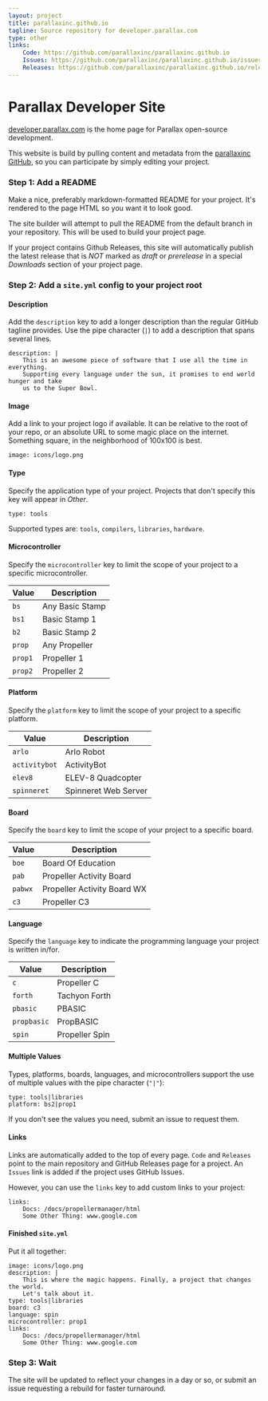 ```yaml
---
layout: project
title: parallaxinc.github.io
tagline: Source repository for developer.parallax.com
type: other
links:
    Code: https://github.com/parallaxinc/parallaxinc.github.io
    Issues: https://github.com/parallaxinc/parallaxinc.github.io/issues
    Releases: https://github.com/parallaxinc/parallaxinc.github.io/releases
---
```

# Parallax Developer Site

[developer.parallax.com](http://developer.parallax.com) is the home page for Parallax open-source development.

This website is build by pulling content and metadata from the [parallaxinc GitHub](https://github.com/parallaxinc), so you can participate by simply editing your project.

### Step 1: Add a README

Make a nice, preferably markdown-formatted README for your project. It's rendered to the page HTML so you want it to look good.

The site builder will attempt to pull the README from the default branch in your repository. This will be used to build your project page.

If your project contains Github Releases, this site will automatically publish the latest release that is *NOT* marked as *draft* or *prerelease* in a special *Downloads* section of your project page.

### Step 2: Add a `site.yml` config to your project root

#### Description

Add the `description` key to add a longer description than the regular GitHub tagline provides.
Use the pipe character (`|`) to add a description that spans several lines.

    description: |
        This is an awesome piece of software that I use all the time in everything.
        Supporting every language under the sun, it promises to end world hunger and take
        us to the Super Bowl.

#### Image

Add a link to your project logo if available. It can be relative to the root of your repo, or an absolute URL to some magic place on the internet. Something square, in the neighborhood of 100x100 is best.

    image: icons/logo.png
    
#### Type

Specify the application type of your project. Projects that don't specify this key will appear in *Other*.

    type: tools
    
Supported types are: `tools`, `compilers`, `libraries`, `hardware`. 

#### Microcontroller

Specify the `microcontroller` key to limit the scope of your project to a specific microcontroller.

| Value     | Description       |
| --------- | ----------------- |
| `bs`      | Any Basic Stamp   |
| `bs1`     | Basic Stamp 1     |
| `b2`      | Basic Stamp 2     |
| `prop`    | Any Propeller     |
| `prop1`   | Propeller 1       |
| `prop2`   | Propeller 2       |

#### Platform

Specify the `platform` key to limit the scope of your project to a specific platform.

| Value         | Description               |
| ------------- | ------------------------- |
| `arlo`        | Arlo Robot                |
| `activitybot` | ActivityBot               |
| `elev8`       | ELEV-8 Quadcopter         |
| `spinneret`   | Spinneret Web Server      |

#### Board

Specify the `board` key to limit the scope of your project to a specific board.

| Value         | Description                   |
| ------------- | ----------------------------- |
| `boe`         | Board Of Education            |
| `pab`         | Propeller Activity Board      |
| `pabwx`       | Propeller Activity Board WX   |
| `c3`          | Propeller C3                  |

#### Language

Specify the `language` key to indicate the programming language your project is written in/for.

| Value         | Description                   |
| ------------- | ----------------------------- |
| `c`           | Propeller C                   |
| `forth`       | Tachyon Forth                 |
| `pbasic`      | PBASIC                        |
| `propbasic`   | PropBASIC                     |
| `spin`        | Propeller Spin                |

#### Multiple Values

Types, platforms, boards, languages, and microcontrollers support the use of multiple values with the pipe character (`"|"`):

    type: tools|libraries
    platform: bs2|prop1
    
If you don't see the values you need, submit an issue to request them.

#### Links

Links are automatically added to the top of every page. `Code` and `Releases` point to the main repository and GitHub Releases page for a project. An `Issues` link is added if the project uses GitHub Issues.

However, you can use the `links` key to add custom links to your project:

    links:
        Docs: /docs/propellermanager/html
        Some Other Thing: www.google.com

#### Finished `site.yml`

Put it all together:

    image: icons/logo.png
    description: |
        This is where the magic happens. Finally, a project that changes the world.
        Let's talk about it.
    type: tools|libraries
    board: c3
    language: spin
    microcontroller: prop1
    links:
        Docs: /docs/propellermanager/html
        Some Other Thing: www.google.com

### Step 3: Wait

The site will be updated to reflect your changes in a day or so, or submit an issue requesting a rebuild for faster turnaround.


